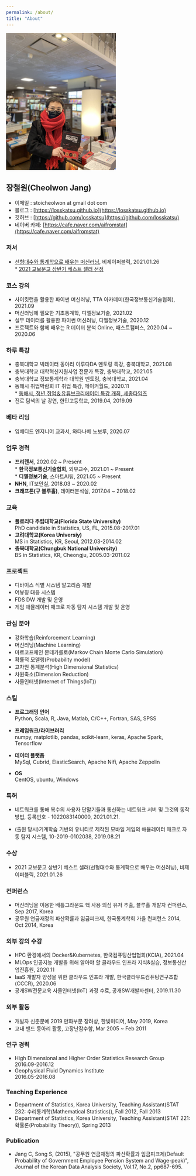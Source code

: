 ```yaml
---
permalink: /about/
title: "About"
---
```


<img src="/assets/images/profile/my_profile02.jpg" width="300">


## 장철원(Cheolwon Jang)

* 이메일 : stoicheolwon at gmail dot com
* 블로그 : [https://losskatsu.github.io](https://losskatsu.github.io)
* 깃허브 : [https://github.com/losskatsu](https://github.com/losskatsu)
* 네이버 카페: [https://cafe.naver.com/aifromstat](https://cafe.naver.com/aifromstat)


### 저서 

* [선형대수와 통계학으로 배우는 머신러닝](http://www.yes24.com/Product/Goods/97032765?OzSrank=1), 비제이퍼블릭, 2021.01.26   
      * [2021 교보문고 상반기 베스트 셀러 선정](https://www.notion.so/2021-IT-1f79e6783cca4b3aa20a1c53fc0b0368)  


### 코스 강의

* 사이킷런을 활용한 파이썬 머신러닝, TTA 아카데미(한국정보통신기술협회), 2021.09 
* 머신러닝에 필요한 기초통계학, 디엘정보기술, 2021.02 
* 실무 데이터를 활용한 파이썬 머신러닝, 디엘정보기술, 2020.12 
* 프로젝트와 함께 배우는 R 데이터 분석 Online, 패스트캠퍼스, 2020.04 ~ 2020.06 

### 하루 특강

* 충북대학교 빅데이터 동아리 이루다DA 멘토링 특강, 충북대학교, 2021.08
* 충북대학교 대학혁신지원사업 전문가 특강, 충북대학교, 2021.05
* 충북대학교 정보통계학과 대학원 멘토링, 충북대학교, 2021.04
* 동해시 취업박람회 IT 취업 특강, 메이커월드, 2020.11  
       * [동해시, 청년 취업＆유튜브크리에이터 특강 개최, 세종타임즈](http://www.sejongtimes.kr/html/view.html?idx=29904)  
* 진로 탐색의 날 강연, 한민고등학교, 2019.04, 2019.09


### 베타 리딩

* 임베디드 엔지니어 교과서, 와타나베 노보루, 2020.07


### 업무 경력

* **프리랜서**, 2020.02 ~ Present  
        * **한국정보통신기술협회**, 외부교수, 2021.01 ~ Present  
        * **디엘정보기술**, 스마트AI팀, 2021.05 ~ Present
* **NHN**, IT보안실, 2018.03 ~ 2020.02  
* **크래프톤(구 블루홀)**, 데이터분석실, 2017.04 ~ 2018.02  

### 교육

* **플로리다 주립대학교(Florida State University)**  
        PhD candidate in Statistics, US, FL, 2015.08-2017.01
* **고려대학교(Korea Universiy)**  
        MS in Statistics, KR, Seoul, 2012.03-2014.02
* **충북대학교(Chungbuk National University)**  
        BS in Statistics, KR, Cheongju, 2005.03-2011.02

### 프로젝트

* 디바이스 식별 시스템 알고리즘 개발
* 어뷰징 대응 시스템 
* FDS DW 개발 및 운영
* 게임 애뮬레이터 매크로 자동 탐지 시스템 개발 및 운영

### 관심 분야

* 강화학습(Reinforcement Learning)
* 머신러닝(Machine Learning)
* 마르코프체인 몬테카를로(Markov Chain Monte Carlo Simulation)
* 확률적 모델링(Probability model)
* 고차원 통계분석(High Dimensional Statistics)
* 차원축소(Dimension Reduction)
* 사물인터넷(Internet of Things(IoT))

### 스킬

* **프로그래밍 언어**  
    Python, Scala, R, Java, Matlab, C/C++, Fortran, SAS, SPSS

* **프레임워크/라이브러리**  
    numpy, matplotlib, pandas, scikit-learn, keras, Apache Spark, Tensorflow

* **데이터 플랫폼**  
    MySql, Cubrid, ElasticSearch, Apache Nifi, Apache Zeppelin  

* **OS**  
    CentOS, ubuntu, Windows

### 특허

* 네트워크를 통해 복수의 사용자 단말기들과 통신하는 네트워크 서버 및 그것의 동작 방법, 등록번호 - 1022083140000, 2021.01.21.  

* (출원 당시)기계학습 기반의 유니티로 제작된 모바일 게임의 애뮬레이터 매크로 자동 탐지 시스템, 10-2019-0102038, 2019.08.21

### 수상

* 2021 교보문고 상반기 베스트 셀러(선형대수와 통계학으로 배우는 머신러닝), 비제이퍼블릭, 2021.01.26 

### 컨퍼런스
* 머신러닝을 이용한 배틀그라운드 핵 사용 의심 유저 추출, 
    블루홀 개발자 컨퍼런스, Sep 2017, Korea
* 공무원 연금재정의 파산확률과 임금피크제, 
    한국통계학회 가을 컨퍼런스 2014, Oct 2014, Korea

### 외부 강의 수강

* HPC 환경에서의 Docker&Kubernetes, 한국컴퓨팅산업협회(KCIA), 2021.04  
* MLOps 인공지능 개발을 위해 알아야 할 클라우드 인프라 지식&실습, 정보통신산업진흥원, 2020.11
* IaaS 개발자 양성을 위한 클라우드 인프라 개발, 한국클라우드컴퓨팅연구조합(CCCR), 2020.06 
* 공개SW전문교육 사물인터넷(IoT) 과정 수료, 공개SW개발자센터, 2019.11.30 

### 외부 활동

* 개발자 신춘문예 2019 만화부문 장려상, 한빛미디어, May 2019, Korea 
* 교내 밴드 동아리 활동, 고장난잠수함, Mar 2005 ~ Feb 2011

### 연구 경력
* High Dimensional and Higher Order Statistics Research Group  
    2016.09-2016.12
* Geophysical Fluid Dynamics Institute  
    2016.05-2016.08

### Teaching Experience
* Department of Statistics, Korea University, 
    Teaching Assistant(STAT 232: 수리통계학(Mathematical Statistics)), Fall 2012, Fall 2013
* Department of Statistics, Korea University,
    Teaching Assistant(STAT 221: 확률론(Probability Theory)), Spring 2013

### Publication
* Jang C, Song S, (2015), "공무원 연금재정의 파산확률과 임금피크제(Default Probability of Government Employee Pension System and Wage-peak)", 
Journal of the Korean Data Analysis Society, Vol.17, No.2, pp687-695.
